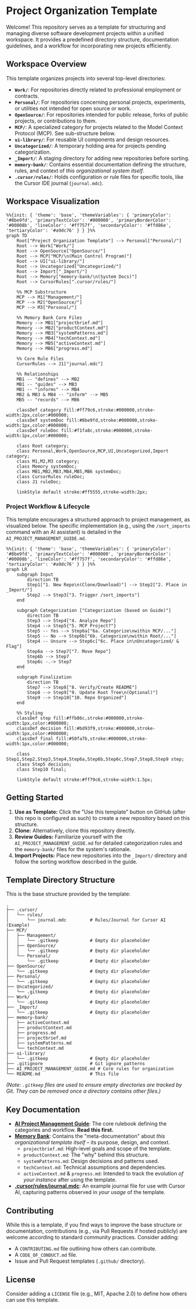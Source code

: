 # Project Organization Template

Welcome! This repository serves as a template for structuring and managing diverse software development projects within a unified workspace. It provides a predefined directory structure, documentation guidelines, and a workflow for incorporating new projects efficiently.

## Workspace Overview

This template organizes projects into several top-level directories:

-   **`Work/`**: For repositories directly related to professional employment or contracts.
-   **`Personal/`**: For repositories concerning personal projects, experiments, or utilities not intended for open source or work.
-   **`OpenSource/`**: For repositories intended for public release, forks of public projects, or contributions to them.
-   **`MCP/`**: A specialized category for projects related to the Model Context Protocol (MCP). See sub-structure below.
-   **`ui-library/`**: For reusable UI components and design resources.
-   **`Uncategorized/`**: A temporary holding area for projects pending categorization.
-   **`_Import/`**: A staging directory for adding new repositories before sorting.
-   **`memory-bank/`**: Contains essential documentation defining the structure, rules, and context of *this organizational system itself*.
-   **`.cursor/rules/`**: Holds configuration or rule files for specific tools, like the Cursor IDE journal (`journal.mdc`).

## Workspace Visualization

```mermaid
%%{init: { 'theme': 'base', 'themeVariables': { 'primaryColor': '#8be9fd', 'primaryTextColor': '#000000', 'primaryBorderColor': '#00008b', 'lineColor': '#ff757f', 'secondaryColor': '#ffd86e', 'tertiaryColor': '#a9dc76' } } }%%
graph TD
    Root["Project Organization Template"] --> Personal["Personal/"]
    Root --> Work["Work/"]
    Root --> OpenSource["OpenSource/"]
    Root --> MCP["MCP/\n(Main Control Program)"]
    Root --> UI["ui-library/"]
    Root --> Uncategorized["Uncategorized/"]
    Root --> Import["_Import/"]
    Root --> Memory["memory-bank/\n(System Docs)"]
    Root --> CursorRules[".cursor/rules/"]

    %% MCP Substructure
    MCP --> M1["Management/"]
    MCP --> M2["OpenSource/"]
    MCP --> M3["Personal/"]

    %% Memory Bank Core Files
    Memory --> MB1["projectbrief.md"]
    Memory --> MB2["productContext.md"]
    Memory --> MB3["systemPatterns.md"]
    Memory --> MB4["techContext.md"]
    Memory --> MB5["activeContext.md"]
    Memory --> MB6["progress.md"]

    %% Core Rule Files
    CursorRules --> J1["journal.mdc"]

    %% Relationships
    MB1 -- "defines" --> MB2
    MB1 -- "guides" --> MB3
    MB1 -- "informs" --> MB4
    MB2 & MB3 & MB4 -- "inform" --> MB5
    MB5 -- "records" --> MB6

    classDef category fill:#ff79c6,stroke:#000000,stroke-width:2px,color:#000000;
    classDef systemDoc fill:#8be9fd,stroke:#000000,stroke-width:1px,color:#000000;
    classDef ruleDoc fill:#f1fa8c,stroke:#000000,stroke-width:1px,color:#000000;

    class Root category;
    class Personal,Work,OpenSource,MCP,UI,Uncategorized,Import category;
    class M1,M2,M3 category;
    class Memory systemDoc;
    class MB1,MB2,MB3,MB4,MB5,MB6 systemDoc;
    class CursorRules ruleDoc;
    class J1 ruleDoc;

    linkStyle default stroke:#ff5555,stroke-width:2px;
```

### Project Workflow & Lifecycle

This template encourages a structured approach to project management, as visualized below. The specific implementation (e.g., using the `/sort_imports` command with an AI assistant) is detailed in the `AI_PROJECT_MANAGEMENT_GUIDE.md`.

```mermaid
%%{init: { 'theme': 'base', 'themeVariables': { 'primaryColor': '#8be9fd', 'primaryTextColor': '#000000', 'primaryBorderColor': '#00008b', 'lineColor': '#ff757f', 'secondaryColor': '#ffd86e', 'tertiaryColor': '#a9dc76' } } }%%
graph LR
    subgraph Input
        direction TB
        Step1["1. New Repo\n(Clone/Download)"] --> Step2["2. Place in _Import/"]
        Step2 --> Step3["3. Trigger /sort_imports"]
    end

    subgraph Categorization ["Categorization (based on Guide)"]
        direction TB
        Step3 --> Step4["4. Analyze Repo"]
        Step4 --> Step5{"5. MCP Project?"}
        Step5 -- Yes --> Step6a["6a. Categorize\nwithin MCP/..."]
        Step5 -- No --> Step6b["6b. Categorize\nwithin Root/..."]
        Step4 -- Unsure --> Step6c["6c. Place in\nUncategorized/ & Flag"]
        Step6a --> Step7["7. Move Repo"]
        Step6b --> Step7
        Step6c -.-> Step7
    end

    subgraph Finalization
        direction TB
        Step7 --> Step8["8. Verify/Create README"]
        Step8 --> Step9["9. Update Root Tree\n(Optional)"]
        Step9 --> Step10["10. Repo Organized"]
    end

    %% Styling
    classDef step fill:#ffb86c,stroke:#000000,stroke-width:1px,color:#000000;
    classDef decision fill:#bd93f9,stroke:#000000,stroke-width:1px,color:#000000;
    classDef final fill:#50fa7b,stroke:#000000,stroke-width:1px,color:#000000;

    class Step1,Step2,Step3,Step4,Step6a,Step6b,Step6c,Step7,Step8,Step9 step;
    class Step5 decision;
    class Step10 final;

    linkStyle default stroke:#ff79c6,stroke-width:1.5px;
```

## Getting Started

1.  **Use as Template:** Click the "Use this template" button on GitHub (after this repo is configured as such) to create a new repository based on this structure.
2.  **Clone:** Alternatively, clone this repository directly.
3.  **Review Guides:** Familiarize yourself with the `AI_PROJECT_MANAGEMENT_GUIDE.md` for detailed categorization rules and the `memory-bank/` files for the system's rationale.
4.  **Import Projects:** Place new repositories into the `_Import/` directory and follow the sorting workflow described in the guide.

## Template Directory Structure

This is the base structure provided by the template:

```
.
├── .cursor/
│   └── rules/
│       └── journal.mdc         # Rules/Journal for Cursor AI (Example)
├── MCP/
│   ├── Management/
│   │   └── .gitkeep            # Empty dir placeholder
│   ├── OpenSource/
│   │   └── .gitkeep            # Empty dir placeholder
│   └── Personal/
│       └── .gitkeep            # Empty dir placeholder
├── OpenSource/
│   └── .gitkeep                # Empty dir placeholder
├── Personal/
│   └── .gitkeep                # Empty dir placeholder
├── Uncategorized/
│   └── .gitkeep                # Empty dir placeholder
├── Work/
│   └── .gitkeep                # Empty dir placeholder
├── _Import/
│   └── .gitkeep                # Empty dir placeholder
├── memory-bank/
│   ├── activeContext.md
│   ├── productContext.md
│   ├── progress.md
│   ├── projectbrief.md
│   ├── systemPatterns.md
│   └── techContext.md
├── ui-library/
│   └── .gitkeep                # Empty dir placeholder
├── .gitignore                  # Git ignore patterns
├── AI_PROJECT_MANAGEMENT_GUIDE.md # Core rules for organization
└── README.md                   # This file
```
*(Note: `.gitkeep` files are used to ensure empty directories are tracked by Git. They can be removed once a directory contains other files.)*

## Key Documentation

-   **[AI Project Management Guide](./AI_PROJECT_MANAGEMENT_GUIDE.md)**: The core rulebook defining the categories and workflow. **Read this first.**
-   **[Memory Bank](./memory-bank/)**: Contains the "meta-documentation" about *this organizational template itself* – its purpose, design, and context.
    -   `projectbrief.md`: High-level goals and scope of the template.
    -   `productContext.md`: The "why" behind this structure.
    -   `systemPatterns.md`: Design decisions and patterns used.
    -   `techContext.md`: Technical assumptions and dependencies.
    -   `activeContext.md` & `progress.md`: Intended to track the evolution *of your instance* after using the template.
-   **[.cursor/rules/journal.mdc](./.cursor/rules/journal.mdc)**: An example journal file for use with Cursor AI, capturing patterns observed in *your usage* of the template.

## Contributing

While this is a template, if you find ways to improve the base structure or documentation, contributions (e.g., via Pull Requests if hosted publicly) are welcome according to standard community practices. Consider adding:

-   A `CONTRIBUTING.md` file outlining how others can contribute.
-   A `CODE_OF_CONDUCT.md` file.
-   Issue and Pull Request templates (`.github/` directory).

## License

Consider adding a `LICENSE` file (e.g., MIT, Apache 2.0) to define how others can use this template.